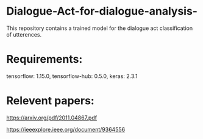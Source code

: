 # Dialogue-Act-for-dialogue-analysis-
This repository contains a trained model for the dialogue act classification of utterences. 
# Requirements:
  tensorflow: 1.15.0,
  tensorflow-hub: 0.5.0,
  keras: 2.3.1
# Relevent papers:
  https://arxiv.org/pdf/2011.04867.pdf
  
 https://ieeexplore.ieee.org/document/9364556
